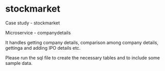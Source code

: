 # stockmarket
Case study - stockmarket

Microservice - companydetails

It handles getting company details, comparison among company details, gettinga and adding IPO details etc.

Please run the sql file to create the necessary tables and to include some sample data.
